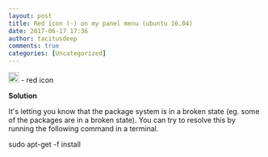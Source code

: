```yaml
---
layout: post
title: Red icon (-) on my panel menu (ubuntu 16.04)
date: 2017-06-17 17:36
author: tacitusdeep
comments: true
categories: [Uncategorized]
---
```

<img class="alignnone size-full wp-image-106" src="https://tacitusdeep.files.wordpress.com/2017/06/jdm6x.png" alt="Jdm6X" width="21" height="21" /> - red icon

<b>Solution</b>

It's letting you know that the package system is in a broken state (eg. some of the packages are in a broken state). You can try to resolve this by running the following command in a terminal.

sudo apt-get -f install

&nbsp;

&nbsp;

&nbsp;

&nbsp;
